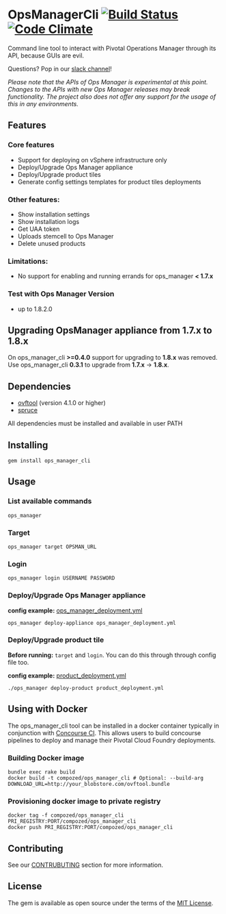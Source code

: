 # OpsManagerCli [![Build Status](https://travis-ci.org/compozed/ops_manager_cli.png?branch=master)](https://travis-ci.org/compozed/ops_manager_cli) [![Code Climate](https://codeclimate.com/github/compozed/ops_manager_cli.png)](https://codeclimate.com/github/compozed/ops_manager_cli)


Command line tool to interact with Pivotal Operations Manager through its API, because GUIs are evil.

Questions? Pop in our [slack channel](https://cloudfoundry.slack.com/messages/ops_manager_cli/)!

*Please note that the APIs of Ops Manager is experimental at this point.  Changes to the APIs with new Ops Manager releases may break functionality.  The project also does not offer any support for the usage of this in any environments.*

## Features

### Core features

- Support for deploying on vSphere infrastructure only
- Deploy/Upgrade Ops Manager appliance
- Deploy/Upgrade product tiles
- Generate config settings templates for product tiles deployments

### Other features:

- Show installation settings
- Show installation logs
- Get UAA token
- Uploads stemcell to Ops Manager
- Delete unused products

### Limitations:

- No support for enabling and running errands for ops_manager **< 1.7.x**


### Test with Ops Manager Version

- up to 1.8.2.0

## Upgrading OpsManager appliance from **1.7.x** to **1.8.x**

On ops_manager_cli **>=0.4.0** support for upgrading to **1.8.x** was removed.
Use ops_manager_cli **0.3.1** to upgrade from **1.7.x** -> **1.8.x**. 

## Dependencies

 - [ovftool](https://www.vmware.com/support/developer/ovf/) (version 4.1.0 or higher)
 - [spruce](https://github.com/geofffranks/spruce#installation) 

All dependencies must be installed and available in user PATH

## Installing

    gem install ops_manager_cli

## Usage

### List available commands

    ops_manager 

### Target 

    ops_manager target OPSMAN_URL


### Login 

    ops_manager login USERNAME PASSWORD


### Deploy/Upgrade Ops Manager appliance

**config example:** [ops_manager_deployment.yml](spec/dummy/ops_manager_deployment.yml)

    ops_manager deploy-appliance ops_manager_deployment.yml


### Deploy/Upgrade product tile

**Before running:** `target` and `login`. You can do this through through config file too.

**config example:** [product_deployment.yml](spec/dummy/product_deployment.yml)

    ./ops_manager deploy-product product_deployment.yml

## Using with Docker

The ops_manager_cli tool can be installed in a docker container typically in conjunction with [Concourse CI](http://concourse.ci/).  This allows users to build concourse pipelines to deploy and manage their Pivotal Cloud Foundry deployments.

### Building Docker image

    bundle exec rake build
    docker build -t compozed/ops_manager_cli # Optional: --build-arg DOWNLOAD_URL=http://your_blobstore.com/ovftool.bundle


### Provisioning docker image to private registry

    docker tag -f compozed/ops_manager_cli PRI_REGISTRY:PORT/compozed/ops_manager_cli
    docker push PRI_REGISTRY:PORT/compozed/ops_manager_cli


## Contributing

See our [CONTRUBUTING](CONTRIBUTING.md) section for more information.


## License

The gem is available as open source under the terms of the [MIT License](http://opensource.org/licenses/MIT).
